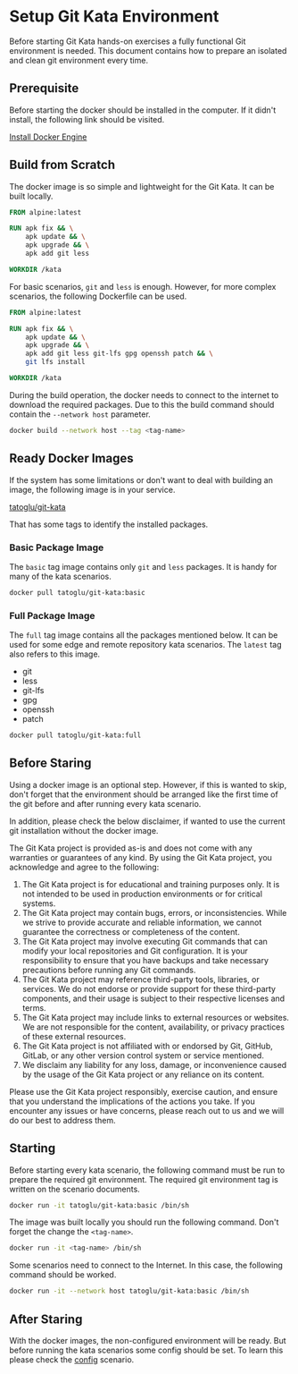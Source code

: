 # Setup Git Kata Environment

Before starting Git Kata hands-on exercises a fully functional Git environment is needed. This document contains how to prepare an isolated and clean git environment every time.

## Prerequisite

Before starting the docker should be installed in the computer. If it didn't install, the following link should be visited.

[Install Docker Engine](https://docs.docker.com/engine/install/)

## Build from Scratch

The docker image is so simple and lightweight for the Git Kata. It can be built locally.

```dockerfile
FROM alpine:latest

RUN apk fix && \
    apk update && \
    apk upgrade && \
    apk add git less

WORKDIR /kata
```

For basic scenarios, `git` and `less` is enough. However, for more complex scenarios, the following Dockerfile can be used.

```dockerfile
FROM alpine:latest

RUN apk fix && \
    apk update && \
    apk upgrade && \
    apk add git less git-lfs gpg openssh patch && \
    git lfs install

WORKDIR /kata
```

During the build operation, the docker needs to connect to the internet to download the required packages. Due to this the build command should contain the `--network host` parameter.

```bash
docker build --network host --tag <tag-name>
```

## Ready Docker Images

If the system has some limitations or don't want to deal with building an image, the following image is in your service.

[tatoglu/git-kata](https://hub.docker.com/r/tatoglu/git-kata)

That has some tags to identify the installed packages.

### Basic Package Image

The `basic` tag image contains only `git` and `less` packages. It is handy for many of the kata scenarios.

```bash
docker pull tatoglu/git-kata:basic
```

### Full Package Image

The `full` tag image contains all the packages mentioned below. It can be used for some edge and remote repository kata scenarios. The `latest` tag also refers to this image.

- git
- less
- git-lfs
- gpg
- openssh
- patch

```bash
docker pull tatoglu/git-kata:full
```

## Before Staring

Using a docker image is an optional step. However, if this is wanted to skip, don't forget that the environment should be arranged like the first time of the git before and after running every kata scenario.

In addition, please check the below disclaimer, if wanted to use the current git installation without the docker image. 

The Git Kata project is provided as-is and does not come with any warranties or guarantees of any kind. By using the Git Kata project, you acknowledge and agree to the following:

1. The Git Kata project is for educational and training purposes only. It is not intended to be used in production environments or for critical systems.
2. The Git Kata project may contain bugs, errors, or inconsistencies. While we strive to provide accurate and reliable information, we cannot guarantee the correctness or completeness of the content.
3. The Git Kata project may involve executing Git commands that can modify your local repositories and Git configuration. It is your responsibility to ensure that you have backups and take necessary precautions before running any Git commands.
4. The Git Kata project may reference third-party tools, libraries, or services. We do not endorse or provide support for these third-party components, and their usage is subject to their respective licenses and terms.
5. The Git Kata project may include links to external resources or websites. We are not responsible for the content, availability, or privacy practices of these external resources.
6. The Git Kata project is not affiliated with or endorsed by Git, GitHub, GitLab, or any other version control system or service mentioned.
7. We disclaim any liability for any loss, damage, or inconvenience caused by the usage of the Git Kata project or any reliance on its content.

Please use the Git Kata project responsibly, exercise caution, and ensure that you understand the implications of the actions you take. If you encounter any issues or have concerns, please reach out to us and we will do our best to address them.

## Starting

Before starting every kata scenario, the following command must be run to prepare the required git environment. The required git environment tag is written on the scenario documents.

```bash
docker run -it tatoglu/git-kata:basic /bin/sh
```

The image was built locally you should run the following command. Don't forget the change the `<tag-name>`.

```bash
docker run -it <tag-name> /bin/sh
```

Some scenarios need to connect to the Internet. In this case, the following command should be worked.

```bash
docker run -it --network host tatoglu/git-kata:basic /bin/sh
```

## After Staring

With the docker images, the non-configured environment will be ready. But before running the kata scenarios some config should be set. To learn this please check the [config](config.md) scenario.
